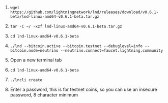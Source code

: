
1. `wget https://github.com/lightningnetwork/lnd/releases/download/v0.6.1-beta/lnd-linux-amd64-v0.6.1-beta.tar.gz`

2. `tar -C ~/ -xzf lnd-linux-amd64-v0.6.1-beta.tar.gz`

3. `cd lnd-linux-amd64-v0.6.1-beta`

4. `./lnd --bitcoin.active --bitcoin.testnet --debuglevel=info --bitcoin.node=neutrino --neutrino.connect=faucet.lightning.community`

5. Open a new terminal tab

6. `cd lnd-linux-amd64-v0.6.1-beta`

7. `./lncli create`

8. Enter a password, this is for testnet coins, so you can use an insecure password, 8 character minimum